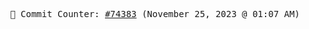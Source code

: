 <p align="center">
    <samp>
        📮 Commit Counter: <a href="https://github.com/Javascript-void0/Javascript-void0/commits/main">#74383</a> (November 25, 2023 @ 01:07 AM)
    </samp>
</p>